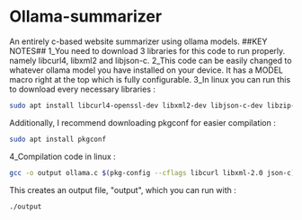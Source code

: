 # Ollama-summarizer
An entirely c-based website summarizer using ollama models.
##KEY NOTES##
1_You need to download 3 libraries for this code to run properly. namely libcurl4, libxml2 and libjson-c.
2_This code can be easily changed to whatever ollama model you have installed on your device. It has a MODEL macro right at the top which is fully configurable.
3_In linux you can run this to download every necessary libraries :
```bash
sudo apt install libcurl4-openssl-dev libxml2-dev libjson-c-dev libzip-dev
```
Additionally, I recommend downloading pkgconf for easier compilation :
```bash
sudo apt install pkgconf
```
4_Compilation code in linux :
```bash
gcc -o output ollama.c $(pkg-config --cflags libcurl libxml-2.0 json-c) $(pkg-config --libs libcurl libxml-2.0 json-c)
```
This creates an output file, "output", which you can run with :
```bash
./output
```

